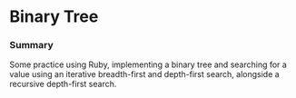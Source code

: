 # Binary Tree

### Summary
Some practice using Ruby, implementing a binary tree and searching for a value
using an iterative breadth-first and depth-first search, alongside a recursive
depth-first search.

